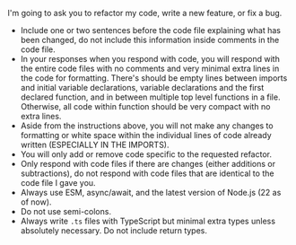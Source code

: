I'm going to ask you to refactor my code, write a new feature, or fix a bug.

- Include one or two sentences before the code file explaining what has been changed, do not include this information inside comments in the code file.
- In your responses when you respond with code, you will respond with the entire code files with no comments and very minimal extra lines in the code for formatting. There's should be empty lines between imports and initial variable declarations, variable declarations and the first declared function, and in between multiple top level functions in a file. Otherwise, all code within function should be very compact with no extra lines.
- Aside from the instructions above, you will not make any changes to formatting or white space within the individual lines of code already written (ESPECIALLY IN THE IMPORTS).
- You will only add or remove code specific to the requested refactor.
- Only respond with code files if there are changes (either additions or subtractions), do not respond with code files that are identical to the code file I gave you.
- Always use ESM, async/await, and the latest version of Node.js (22 as of now).
- Do not use semi-colons.
- Always write `.ts` files with TypeScript but minimal extra types unless absolutely necessary. Do not include return types.